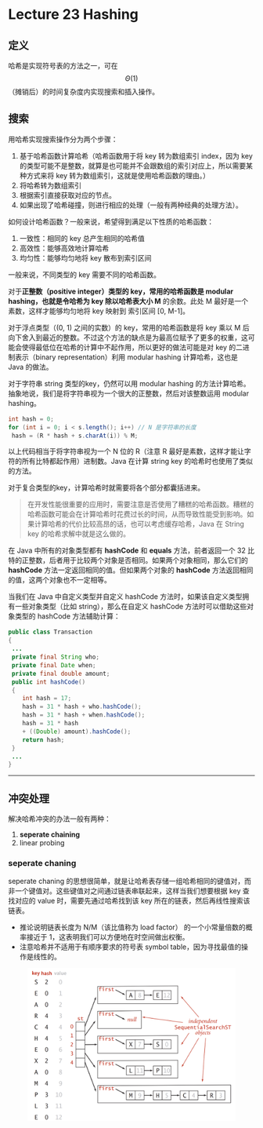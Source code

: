 # Lecture 23 Hashing

## 定义

哈希是实现符号表的方法之一，可在$$\Theta(1)$$（摊销后）的时间复杂度内实现搜索和插入操作。

## 搜索

用哈希实现搜索操作分为两个步骤：

1. 基于哈希函数计算哈希（哈希函数用于将 key 转为数组索引 index，因为 key 的类型可能不是整数，就算是也可能并不会跟数组的索引对应上，所以需要某种方式来将 key 转为数组索引，这就是使用哈希函数的理由。）
2. 将哈希转为数组索引
3. 根据索引直接获取对应的节点。
4. 如果出现了哈希碰撞，则进行相应的处理（一般有两种经典的处理方法）。

如何设计哈希函数？一般来说，希望得到满足以下性质的哈希函数：

1. 一致性：相同的 key 总产生相同的哈希值
2. 高效性：能够高效地计算哈希
3. 均匀性：能够均匀地将 key 散布到索引区间

一般来说，不同类型的 key 需要不同的哈希函数。

对于**正整数（positive integer）**类型的 key，常用的哈希函数是 **modular hashing**，也就是令哈希为 key 除以**哈希表大小 M** 的余数。此处 M 最好是一个素数，这样才能够均匀地将 key 映射到 索引区间 \[0, M-1]。

对于浮点类型（(0, 1) 之间的实数）的 key，常用的哈希函数是将 key 乘以 M 后向下舍入到最近的整数。不过这个方法的缺点是为最高位赋予了更多的权重，这可能会使得最低位在哈希的计算中不起作用，所以更好的做法可能是对 key 的二进制表示（binary representation）利用 modular hashing 计算哈希，这也是 Java 的做法。

对于字符串 string 类型的key，仍然可以用 modular hashing 的方法计算哈希。抽象地说，我们是将字符串视为一个很大的正整数，然后对该整数运用 modular hashing。

```java
int hash = 0;
for (int i = 0; i < s.length(); i++) // N 是字符串的长度
 hash = (R * hash + s.charAt(i)) % M;
```

以上代码相当于将字符串视为一个 N 位的 R（注意 R 最好是素数，这样才能让字符的所有比特都起作用）进制数。Java 在计算 string key 的哈希时也使用了类似的方法。

对于复合类型的key，计算哈希时就需要将各个部分都囊括进来。

> 在开发性能很重要的应用时，需要注意是否使用了糟糕的哈希函数。糟糕的哈希函数可能会在计算哈希时花费过长的时间，从而导致性能受到影响。如果计算哈希的代价比较高昂的话，也可以考虑缓存哈希，Java 在 String key 的哈希求解中就是这么做的。

在 Java 中所有的对象类型都有 **hashCode** 和 **equals** 方法，前者返回一个 32 比特的正整数，后者用于比较两个对象是否相同。如果两个对象相同，那么它们的 **hashCode** 方法一定返回相同的值。但如果两个对象的 **hashCode** 方法返回相同的值，这两个对象也不一定相等。

当我们在 Java 中自定义类型并自定义 hashCode 方法时，如果该自定义类型拥有一些对象类型（比如 string），那么在自定义 hashCode 方法时可以借助这些对象类型的 hashCode 方法辅助计算：

```java
public class Transaction
{
 ...
 private final String who;
 private final Date when;
 private final double amount;
 public int hashCode()
 {
    int hash = 17;
    hash = 31 * hash + who.hashCode();
    hash = 31 * hash + when.hashCode();
    hash = 31 * hash
    + ((Double) amount).hashCode();
    return hash;
 }
 ...
}
```

***

## 冲突处理

解决哈希冲突的办法一般有两种：

1. **seperate chaining**
2. linear probing

### seperate chaning

seperate chaning 的思想很简单，就是让哈希表存储一组哈希相同的键值对，而非一个键值对。这些键值对之间通过链表串联起来，这样当我们想要根据 key 查找对应的 value 时，需要先通过哈希找到该 key 所在的链表，然后再线性搜索该链表。

* 推论说明链表长度为 N/M（该比值称为 load factor） 的一个小常量倍数的概率接近于 1，这表明我们可以方便地在时空间做出权衡。
* 注意哈希并不适用于有顺序要求的符号表 symbol table，因为寻找最值的操作是线性的。

<figure><img src="../../.gitbook/assets/image (7).png" alt=""><figcaption></figcaption></figure>
